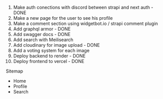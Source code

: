 1. Make auth conections with discord between strapi and next auth - DONE
2. Make a new page for the user to see his profile
3. Make a comment section using widgetbot.io / strapi comment plugin
4. Add graphql armor - DONE
5. Add swagger docs - DONE
6. Add search with Meilisearch
7. Add cloudinary for image upload - DONE
8. Add a voting system for each image
9. Deploy backend to render - DONE
10. Deploy frontend to vercel - DONE

Sitemap
- Home
- Profile
- Search